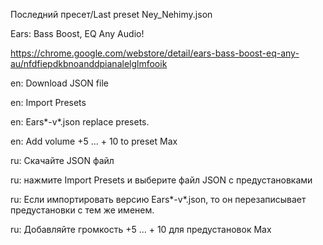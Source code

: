 Последний пресет/Last preset Ney_Nehimy.json

Ears: Bass Boost, EQ Any Audio!

https://chrome.google.com/webstore/detail/ears-bass-boost-eq-any-au/nfdfiepdkbnoanddpianalelglmfooik

en: Download JSON file

en: Import Presets

en: Ears*-v*.json replace presets.

en: Add volume +5 ... + 10 to preset Max


ru: Скачайте JSON файл

ru: нажмите Import Presets и выберите файл JSON с предустановками

ru: Если импортировать версию Ears*-v*.json, то он перезаписывает предустановки с тем же именем.

ru: Добавляйте громкость +5 ... + 10 для предустановок Max
